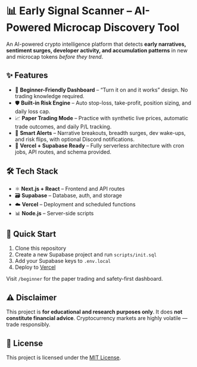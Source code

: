 # 📊 Early Signal Scanner – AI-Powered Microcap Discovery Tool

An AI-powered crypto intelligence platform that detects **early narratives, sentiment surges, developer activity, and accumulation patterns** in new and microcap tokens *before they trend*.

## ✨ Features

- 🧠 **Beginner-Friendly Dashboard** – “Turn it on and it works” design. No trading knowledge required.
- 🛡️ **Built-in Risk Engine** – Auto stop-loss, take-profit, position sizing, and daily loss cap.
- 📈 **Paper Trading Mode** – Practice with synthetic live prices, automatic trade outcomes, and daily P/L tracking.
- 📡 **Smart Alerts** – Narrative breakouts, breadth surges, dev wake-ups, and risk flips, with optional Discord notifications.
- 🧰 **Vercel + Supabase Ready** – Fully serverless architecture with cron jobs, API routes, and schema provided.

## 🛠️ Tech Stack

- ⚛️ **Next.js + React** – Frontend and API routes
- 🗃️ **Supabase** – Database, auth, and storage
- ☁️ **Vercel** – Deployment and scheduled functions
- 📊 **Node.js** – Server-side scripts

## 🚀 Quick Start

1. Clone this repository  
2. Create a new Supabase project and run `scripts/init.sql`  
3. Add your Supabase keys to `.env.local`  
4. Deploy to [Vercel](https://vercel.com/)  

Visit `/beginner` for the paper trading and safety-first dashboard.

## ⚠️ Disclaimer

This project is **for educational and research purposes only**. It does **not constitute financial advice**. Cryptocurrency markets are highly volatile — trade responsibly.

## 📜 License

This project is licensed under the [MIT License](LICENSE).

